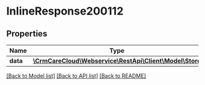 # InlineResponse200112

## Properties
Name | Type | Description | Notes
------------ | ------------- | ------------- | -------------
**data** | [**\CrmCareCloud\Webservice\RestApi\Client\Model\Store**](Store.md) |  | [optional] 

[[Back to Model list]](../../README.md#documentation-for-models) [[Back to API list]](../../README.md#documentation-for-api-endpoints) [[Back to README]](../../README.md)

